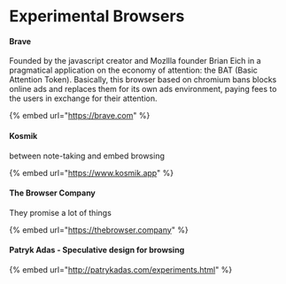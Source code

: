 # Experimental Browsers

#### Brave

Founded by the javascript creator and Mozllla founder Brian Eich in a pragmatical application on the economy of attention: the BAT (Basic Attention Token). Basically, this browser based on chromium bans blocks online ads and replaces them for its own ads environment, paying fees to the users in exchange for their attention.

{% embed url="https://brave.com" %}

#### Kosmik

between note-taking and embed browsing

{% embed url="https://www.kosmik.app" %}

#### The Browser Company

They promise a lot of things

{% embed url="https://thebrowser.company" %}

#### Patryk Adas - Speculative design for browsing

{% embed url="http://patrykadas.com/experiments.html" %}
